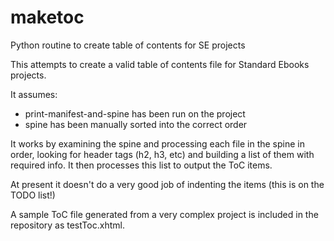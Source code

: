 # maketoc
Python routine to create table of contents for SE projects

This attempts to create a valid table of contents file for Standard Ebooks projects.

It assumes:

- print-manifest-and-spine has been run on the project
- spine has been manually sorted into the correct order

It works by examining the spine and processing each file in the spine in order, 
looking for header tags (h2, h3, etc) and building a list of them with required info.
It then processes this list to output the ToC items.

At present it doesn't do a very good job of indenting the items (this is on the TODO list!)

A sample ToC file generated from a very complex project is included in the repository as testToc.xhtml.
